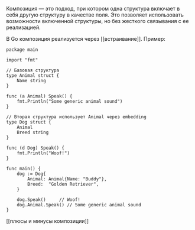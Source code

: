 Композиция — это подход, при котором одна структура включает в себя другую структуру в качестве поля. Это позволяет использовать возможности включенной структуры, но без жесткого связывания с ее реализацией.

В Go композиция реализуется через [[встраивание]]. Пример:

```
package main

import "fmt"

// Базовая структура
type Animal struct {
    Name string
}

func (a Animal) Speak() {
    fmt.Println("Some generic animal sound")
}

// Вторая структура использует Animal через embedding
type Dog struct {
    Animal
    Breed string
}

func (d Dog) Speak() {
    fmt.Println("Woof!")
}

func main() {
    dog := Dog{
        Animal: Animal{Name: "Buddy"},
        Breed:  "Golden Retriever",
    }

    dog.Speak()     // Woof!
    dog.Animal.Speak() // Some generic animal sound
}

```

[[плюсы и минусы композиции]]